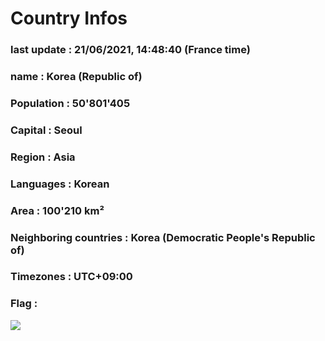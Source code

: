 # Country  Infos
### last update : 21/06/2021, 14:48:40 (France time)

### name : Korea (Republic of)
### Population : 50'801'405
### Capital : Seoul
### Region : Asia
### Languages : Korean
### Area : 100'210 km²
### Neighboring countries : Korea (Democratic People's Republic of)
### Timezones : UTC+09:00

### Flag :
![](https://restcountries.eu/data/kor.svg)